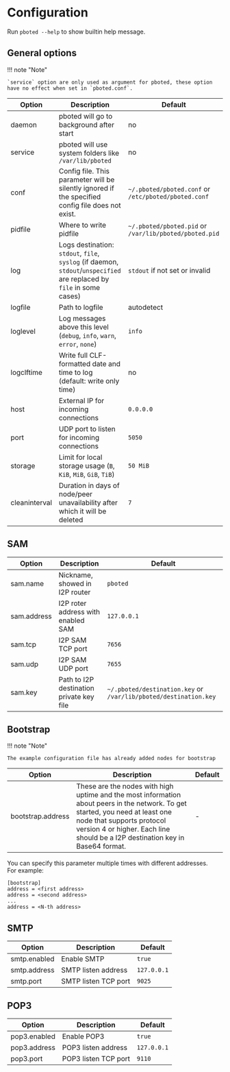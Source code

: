 # Configuration

Run `pboted --help` to show builtin help message.

## General options

!!! note "Note"

    `service` option are only used as argument for pboted, these option have no effect when set in `pboted.conf`.

| Option        | Description                                                                                              | Default                                                |
|---------------|----------------------------------------------------------------------------------------------------------|--------------------------------------------------------|
| daemon        | pboted will go to background after start                                                                 | no                                                     |
| service       | pboted will use system folders like `/var/lib/pboted`                                                    | no                                                     |
| conf          | Config file. This parameter will be silently ignored if the specified config file does not exist.        | `~/.pboted/pboted.conf` or `/etc/pboted/pboted.conf`   |
| pidfile       | Where to write pidfile                                                                                   | `~/.pboted/pboted.pid` or `/var/lib/pboted/pboted.pid` |
| log           | Logs destination: `stdout`, `file`, `syslog` (if daemon, `stdout`/`unspecified` are replaced by `file` in some cases) | `stdout` if not set or invalid            |
| logfile       | Path to logfile                                                                                          | autodetect                                             |
| loglevel      | Log messages above this level (`debug`, `info`, `warn`, `error`, `none`)                                 | `info`                                                 |
| logclftime    | Write full CLF-formatted date and time to log (default: write only time)                                 | no                                                     |
| host          | External IP for incoming connections                                                                     | `0.0.0.0`                                              |
| port          | UDP port to listen for incoming connections                                                              | `5050`                                                 |
| storage       | Limit for local storage usage (`B`, `KiB`, `MiB`, `GiB`, `TiB`)                                          | `50 MiB`                                               |
| cleaninterval | Duration in days of node/peer unavailability after which it will be deleted                              | `7`                                                    |

## SAM

| Option      | Description                              | Default                                                          |
|-------------|------------------------------------------|------------------------------------------------------------------|
| sam.name    | Nickname, showed in I2P router           | `pboted`                                                         |
| sam.address | I2P roter address with enabled SAM       | `127.0.0.1`                                                      |
| sam.tcp     | I2P SAM TCP port                         | `7656`                                                           |
| sam.udp     | I2P SAM UDP port                         | `7655`                                                           |
| sam.key     | Path to I2P destination private key file | `~/.pboted/destination.key` or `/var/lib/pboted/destination.key` |

## Bootstrap

!!! note "Note"

    The example configuration file has already added nodes for bootstrap

| Option            | Description                        | Default |
|-------------------|------------------------------------|---------|
| bootstrap.address | These are the nodes with high uptime and the most information about peers in the network. To get started, you need at least one node that supports protocol version 4 or higher. Each line should be a I2P destination key in Base64 format. | - |

You can specify this parameter multiple times with different addresses.  
For example: 

```
[bootstrap]
address = <first address>
address = <second address>
...
address = <N-th address>
```

## SMTP

| Option       | Description          | Default     |
|--------------|----------------------|-------------|
| smtp.enabled | Enable SMTP          | `true`      |
| smtp.address | SMTP listen address  | `127.0.0.1` |
| smtp.port    | SMTP listen TCP port | `9025`      |

## POP3

| Option       | Description          | Default     |
|--------------|----------------------|-------------|
| pop3.enabled | Enable POP3          | `true`      |
| pop3.address | POP3 listen address  | `127.0.0.1` |
| pop3.port    | POP3 listen TCP port | `9110`      |
